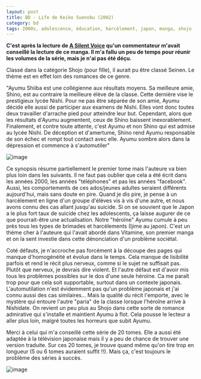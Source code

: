 ```yaml
---
layout: post
title: BD - Life de Keiko Suenobu (2002)
category: bd
tags: 2000s, adolescence, éducation, harcèlement, japon, manga, shojo
---
```

**C'est après la lecture de [A Silent Voice](https://www.cheziceman.fr/2017/asilentvoice/) qu'un commentateur m'avait conseillé la lecture de ce manga. Il m'a fallu un peu de temps pour réunir les volumes de la série, mais je n'ai pas été déçu.**

Classé dans la catégorie Shojo (pour fille), il aurait pu être classé Seinen. Le thème est en effet loin des romances de ce genre.

"Ayumu Shiiba est une collégienne aux résultats moyens. Sa meilleure amie, Shino, est au contraire la meilleure élève de la classe. Cette dernière vise le prestigieux lycée Nishi. Pour ne pas être séparée de son amie, Ayumu décide elle aussi de participer aux examens de Nishi. Elles vont donc toutes deux travailler d'arrache pied pour atteindre leur but. Cependant, alors que les résultats d'Ayumu augmentent, ceux de Shino baissent inexorablement. Finalement, et contre toute attente, c'est Ayumu et non Shino qui est admise au lycée Nishi. De déception et d'amertume, Shino rend Ayumu responsable de son échec et rompt tout contact avec elle. Ayumu sombre alors dans la dépression et commence à s'automutiler"

![image](https://filedn.eu/llqi9IBxlYouGRXYG2xlROb/img/2017/life.jpg)

Ce synopsis résume partiellement le premier tome mais l'auteure va bien plus loin dans les suivants. Il ne faut pas oublier que cela a été écrit dans les années 2000, les années "téléphones" et pas les années "facebook". Aussi, les comportements de ces ados/jeunes adultes seraient différents aujourd'hui, mais sans doute en pire. Quand je dis pire, je pense à un harcèlement en ligne d'un groupe d'élèves vis à vis d'une autre, et nous avons connu des cas allant jusqu'au suicide. Si on se souvient que le Japon a le plus fort taux de suicide chez les adolescents, ça laisse augurer de ce que pourrait-être une actualisation. Notre "héroïne" Ayumu cumule à peu près tous les types de brimades et harcèlements (Ijime au japon). C'est un thème cher à l'auteure qui l'avait abordé dans Vitamine, son premier manga et on la sent investie dans cette dénonciation d'un problème sociétal.

Coté défauts, je n'accroche pas forcément à la découpe des pages qui manque d'homogénéité et évolue dans le temps. Cela manque de lisibilité parfois et rend le récit plus nerveux, comme si le sujet ne suffisait pas. Plutôt que nerveux, je devrais dire violent. Et l'autre défaut est d'avoir mis tous les problèmes possibles sur le dos d'une seule héroïne. Ca me paraît trop pour que cela soit supportable, surtout dans un contexte japonais. L'automutilation n'est évidemment pas qu'un problème japonais et j'ai connu aussi des cas similaires... Mais la qualité du récit l'emporte, avec le mystère qui entoure l'autre "paria" de la classe lorsque l'héroîne arrive à Nishidate. On revient un peu plus au Shojo dans cette sorte de romance admirative qui s'installe et maintient Ayumu à flot. Cela pousse le lecteur a aller plus loin, malgré toutes les horreurs que subit Ayumu.

Merci à celui qui m'a conseillé cette série de 20 tomes. Elle a aussi été adaptée à la télévision japonaise mais il y a peu de chance de trouver une version traduite. Sur ces 20 tomes, je trouve quand même qu'on tire trop en longueur (5 ou 6 tomes auraient suffit !!). Mais ça, c'est toujours le problème des séries à succès.

![image](https://filedn.eu/llqi9IBxlYouGRXYG2xlROb/img/2017/lifecover.jpg)

